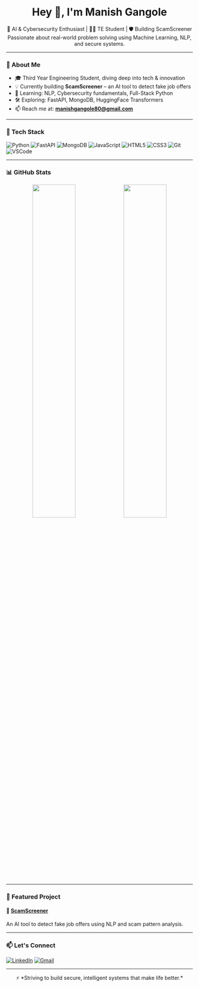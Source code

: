 <h1 align="center">Hey 👋, I'm Manish Gangole</h1>

<p align="center">
  🚀 AI & Cybersecurity Enthusiast | 👨‍💻 TE Student | 🛡️ Building ScamScreener<br>
  Passionate about real-world problem solving using Machine Learning, NLP, and secure systems.
</p>

---

### 🧠 About Me

- 🎓 Third Year Engineering Student, diving deep into tech & innovation  
- 💡 Currently building **ScamScreener** – an AI tool to detect fake job offers  
- 🌱 Learning: NLP, Cybersecurity fundamentals, Full-Stack Python  
- 🛠️ Exploring: FastAPI, MongoDB, HuggingFace Transformers  
- 📫 Reach me at: **manishgangole80@gmail.com**

---

### 🧰 Tech Stack

![Python](https://img.shields.io/badge/-Python-333?style=flat&logo=python)
![FastAPI](https://img.shields.io/badge/-FastAPI-333?style=flat&logo=fastapi)
![MongoDB](https://img.shields.io/badge/-MongoDB-333?style=flat&logo=mongodb)
![JavaScript](https://img.shields.io/badge/-JavaScript-333?style=flat&logo=javascript)
![HTML5](https://img.shields.io/badge/-HTML5-333?style=flat&logo=html5)
![CSS3](https://img.shields.io/badge/-CSS3-333?style=flat&logo=css3)
![Git](https://img.shields.io/badge/-Git-333?style=flat&logo=git)
![VSCode](https://img.shields.io/badge/-VSCode-333?style=flat&logo=visualstudiocode)

---

### 📊 GitHub Stats

<p align="center">
  <img width="48%" src="https://github-readme-stats.vercel.app/api?username=manishgangole&show_icons=true&theme=github_dark&hide_border=true" />
  <img width="48%" src="https://github-readme-stats.vercel.app/api/top-langs/?username=manishgangole&layout=compact&theme=github_dark&hide_border=true" />
</p>

---

### 🚀 Featured Project

#### 🔗 [ScamScreener](https://github.com/ScamScreener)  
An AI tool to detect fake job offers using NLP and scam pattern analysis.

---

### 📫 Let's Connect

[![LinkedIn](https://img.shields.io/badge/-LinkedIn-0077B5?style=flat&logo=linkedin&logoColor=white)](https://www.linkedin.com/in/manish-gangole-2a750725b
)
[![Gmail](https://img.shields.io/badge/-manishgangole80@gmail.com-D14836?style=flat&logo=gmail&logoColor=white)](mailto:manishgangole80@gmail.com)

---

<p align="center">
  ⚡ *Striving to build secure, intelligent systems that make life better.*
</p>
